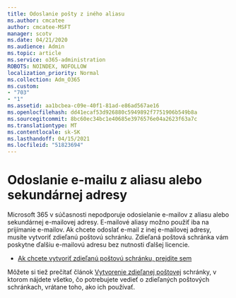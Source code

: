 ```yaml
---
title: Odoslanie pošty z iného aliasu
ms.author: cmcatee
author: cmcatee-MSFT
manager: scotv
ms.date: 04/21/2020
ms.audience: Admin
ms.topic: article
ms.service: o365-administration
ROBOTS: NOINDEX, NOFOLLOW
localization_priority: Normal
ms.collection: Adm_O365
ms.custom:
- "703"
- "1"
ms.assetid: aa1bcbea-c09e-40f1-81ad-e86ad567ae16
ms.openlocfilehash: dd41ecaf53d926880c5949892f7751906b549b8a
ms.sourcegitcommit: 8bc60ec34bc1e40685e3976576e04a2623f63a7c
ms.translationtype: MT
ms.contentlocale: sk-SK
ms.lasthandoff: 04/15/2021
ms.locfileid: "51823694"
---
```

# <a name="send-email-from-an-alias-or-secondary-address"></a>Odoslanie e-mailu z aliasu alebo sekundárnej adresy

Microsoft 365 v súčasnosti nepodporuje odosielanie e-mailov z aliasu alebo sekundárnej e-mailovej adresy. E-mailové aliasy možno použiť iba na prijímanie e-mailov. Ak chcete odoslať e-mail z inej e-mailovej adresy, musíte vytvoriť zdieľanú poštovú schránku. Zdieľaná poštová schránka vám poskytne ďalšiu e-mailovú adresu bez nutnosti ďalšej licencie.
  
- [Ak chcete vytvoriť zdieľanú poštovú schránku, prejdite sem](https://portal.office.com/AdminPortal/Home#/AssistedGuide/addemailoptions)

Môžete si tiež prečítať článok [Vytvorenie zdieľanej poštovej](https://docs.microsoft.com/microsoft-365/admin/email/create-a-shared-mailbox) schránky, v ktorom nájdete všetko, čo potrebujete vedieť o zdieľaných poštových schránkach, vrátane toho, ako ich používať.